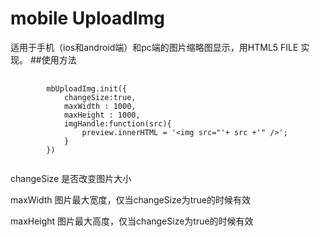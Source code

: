 # mobile UploadImg
适用于手机（ios和android端）和pc端的图片缩略图显示，用HTML5 FILE 实现。
##使用方法
<pre>
	<code>
		mbUploadImg.init({
			changeSize:true,
			maxWidth : 1000,
			maxHeight : 1000,
			imgHandle:function(src){
				preview.innerHTML = '&lt;img src="'+ src +'" /&gt;';
			}
		})
	</code>
</pre>

<p>changeSize	是否改变图片大小</p>
<p>maxWidth		图片最大宽度，仅当changeSize为true的时候有效</p>
<p>maxHeight	图片最大高度，仅当changeSize为true的时候有效</p>
